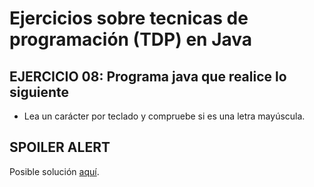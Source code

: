 # Ejercicios sobre tecnicas de programación (TDP) en Java

## EJERCICIO 08: Programa java que realice lo siguiente

* Lea un carácter por teclado y compruebe si es una letra mayúscula.

## SPOILER ALERT

Posible solución [aquí](http://puntocomnoesunlenguaje.blogspot.com.es/2012/07/java-ejercicios-basicos-condicional-1.html).
